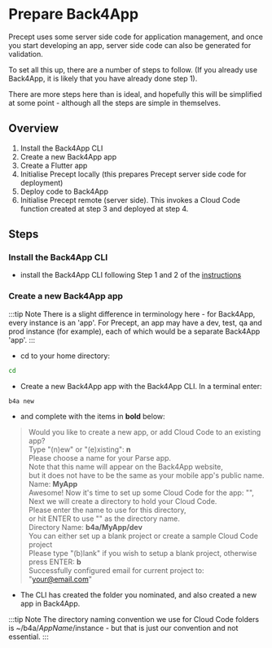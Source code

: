 # Prepare Back4App

Precept uses some server side code for application management, and once you start developing an app, server side code can also be generated for validation.

To set all this up, there are a number of steps to follow.  (If you already use Back4App, it is likely that you have already done step 1).

There are more steps here than is ideal, and hopefully this will be simplified at some point - although all the steps are simple in themselves.

## Overview

1. Install the Back4App CLI
1. Create a new Back4App app
1. Create a Flutter app
1. Initialise Precept locally (this prepares Precept server side code for deployment)
1. Deploy code to Back4App
1. Initialise Precept remote (server side).  This invokes a Cloud Code function created at step 3 and deployed at step 4.


## Steps

### Install the Back4App CLI

- install the Back4App CLI following Step 1 and 2 of the [instructions](https://www.back4app.com/docs/platform/parse-cli)


### Create a new Back4App app

:::tip Note
There is a slight difference in terminology here - for Back4App, every instance is an 'app'.  For Precept, an app may have a dev, test, qa and prod instance (for example),
each of which would be a separate Back4App 'app'.
:::

- cd to your home directory:

```bash
cd
```

- Create a new Back4App app with the Back4App CLI. In a terminal enter:

```bash
b4a new
```
- and complete with the items in **bold** below:



>Would you like to create a new app, or add Cloud Code to an existing app?  
Type "(n)ew" or "(e)xisting": **n**  
Please choose a name for your Parse app.  
Note that this name will appear on the Back4App website,  
but it does not have to be the same as your mobile app's public name.  
Name: **MyApp**  
Awesome! Now it's time to set up some Cloud Code for the app: "",  
Next we will create a directory to hold your Cloud Code.  
Please enter the name to use for this directory,  
or hit ENTER to use "" as the directory name.  
Directory Name: **b4a/MyApp/dev**  
You can either set up a blank project or create a sample Cloud Code project  
Please type "(b)lank" if you wish to setup a blank project, otherwise press ENTER: **b**  
Successfully configured email for current project to: "your@email.com"  


- The CLI has created the folder you nominated, and also created a new app in Back4App.

:::tip Note
The directory naming convention we use for Cloud Code folders is ~/b4a/$AppName/$instance - but that is just our convention and not essential.
:::



